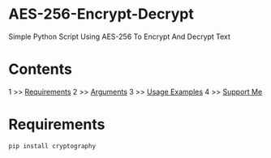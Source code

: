 # AES-256-Encrypt-Decrypt
Simple Python Script Using AES-256 To Encrypt And Decrypt Text

# Contents

1 >> [Requirements](#requirements)
2 >> [Arguments]()
3 >> [Usage Examples]()
4 >> [Support Me]()

# Requirements 

`pip install cryptography`

